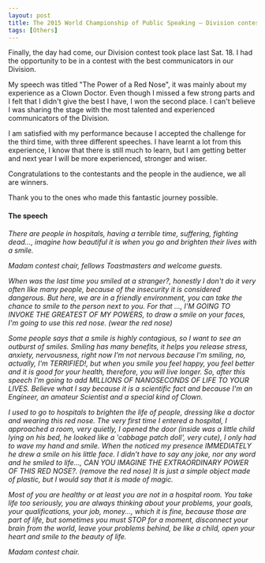 ```yaml
---
layout: post
title: The 2015 World Championship of Public Speaking – Division contest
tags: [Others]
---
```


Finally, the day had come, our Division contest took place last Sat. 18. I had the opportunity to be in a contest with the best communicators in our Division.

My speech was titled "The Power of a Red Nose", it was mainly about my experience as a Clown Doctor. Even though I missed a few strong parts and I felt that I didn't give the best I have, I won the second place. I can't believe I was sharing the stage with the most talented and experienced communicators of the Division.

I am satisfied with my performance because I accepted the challenge for the third time, with three different speeches. I have learnt a lot from this experience, I know that there is still much to learn, but I am getting better and next year I will be more experienced, stronger and wiser.

Congratulations to the contestants and the people in the audience, we all are winners.

Thank you to the ones who made this fantastic journey possible.


#### The speech


*There are people in hospitals, having a terrible time, suffering, fighting dead..., imagine how beautiful it is when you go and brighten their lives with a smile.*

*Madam contest chair, fellows Toastmasters and welcome guests.*

*When was the last time you smiled at a stranger?,  honestly I don't do it very often like many people, because of the insecurity it is considered dangerous. But here, we are in a friendly environment, you can take the chance to smile to the person next to you. For that ...,  I'M GOING TO INVOKE THE GREATEST OF MY POWERS, to draw a smile on your faces, I'm going to use this red nose. (wear the red nose)*

*Some people says that a smile is highly contagious, so I want to see an outburst of smiles. Smiling has many benefits, it helps you release stress, anxiety, nervousness, right now I'm not nervous because I'm smiling, no, actually, I'm TERRIFIED!,  but when you smile you feel happy, you feel better and it is good for your health, therefore, you will live longer. So, after this speech I'm going to add MILLIONS OF NANOSECONDS OF LIFE TO YOUR LIVES. Believe what I say because it is a scientific fact and because I'm an Engineer, an amateur Scientist and a special kind of Clown.*

*I used to go to hospitals to brighten the life of people, dressing like a doctor and wearing this red nose. The very first time I entered a hospital, I approached a room, very quietly, I opened the door (inside was a little child lying on his bed, he looked like a 'cabbage patch doll', very cute), I only had to wave my hand and smile. When the noticed my presence IMMEDIATELY he drew a smile on his little face. I didn't have to say any joke, nor any word and he smiled to life..., CAN YOU IMAGINE THE EXTRAORDINARY POWER OF THIS RED NOSE?. (remove the red nose) It is just a simple object made of plastic, but I would say that it is made of magic.*

*Most of you are healthy or at least you are not in a hospital room. You take life too seriously, you are always thinking about your problems, your goals, your qualifications, your job, money..., which it is fine, because those are part of life, but sometimes you must STOP for a moment, disconnect your brain from the world, leave your problems behind, be like a child, open your heart and smile to the beauty of life.*

*Madam contest chair.*

